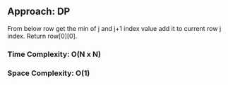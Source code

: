 ## Approach: DP
From below row get the min of j and j+1 index value add it to current row j index. Return row[0][0].
​
### Time Complexity: O(N x N)
### Space Complexity: O(1)